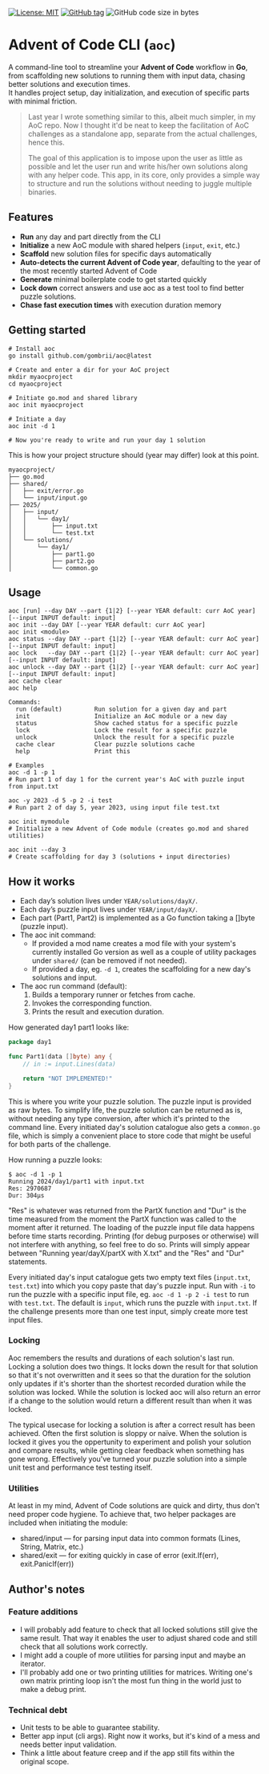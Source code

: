 [![License: MIT](https://img.shields.io/badge/License-MIT-yellow.svg)](LICENSE)
[![GitHub tag](https://img.shields.io/github/v/tag/gombrii/aoc)](https://github.com/gombrii/aoc/tags)
![GitHub code size in bytes](https://img.shields.io/github/languages/code-size/gombrii/aoc)


# Advent of Code CLI (`aoc`)

A command-line tool to streamline your **Advent of Code** workflow in **Go**, from scaffolding new solutions to running them with input data, chasing better solutions and execution times.  
It handles project setup, day initialization, and execution of specific parts with minimal friction.
> Last year I wrote something similar to this, albeit much simpler, in my AoC repo. Now I thought it'd be neat to keep the facilitation of AoC challenges as a standalone app, separate from the actual challenges, hence this.
>
> The goal of this application is to impose upon the user as little as possible and let the user run and write his/her own solutions along with any helper code. This app, in its core, only provides a simple way to structure and run the solutions without needing to juggle multiple binaries.

## Features

- **Run** any day and part directly from the CLI
- **Initialize** a new AoC module with shared helpers (`input`, `exit`, etc.)
- **Scaffold** new solution files for specific days automatically
- **Auto-detects the current Advent of Code year**, defaulting to the year of the most recently started Advent of Code
- **Generate** minimal boilerplate code to get started quickly
- **Lock down** correct answers and use aoc as a test tool to find better puzzle solutions.
- **Chase fast execution times** with execution duration memory

## Getting started

```shell
# Install aoc
go install github.com/gombrii/aoc@latest

# Create and enter a dir for your AoC project
mkdir myaocproject
cd myaocproject

# Initiate go.mod and shared library
aoc init myaocproject

# Initiate a day
aoc init -d 1

# Now you're ready to write and run your day 1 solution
```

This is how your project structure should (year may differ) look at this point.

```
myaocproject/
├── go.mod
├── shared/
│   ├── exit/error.go
│   └── input/input.go
├── 2025/
│   ├── input/
│   │   └── day1/
│   │       ├── input.txt
│   │       └── test.txt
│   └── solutions/
│       └── day1/
│           ├── part1.go
│           ├── part2.go
│           └── common.go
```
## Usage
```
aoc [run] --day DAY --part {1|2} [--year YEAR default: curr AoC year] [--input INPUT default: input]
aoc init --day DAY [--year YEAR default: curr AoC year]
aoc init <module>
aoc status --day DAY --part {1|2} [--year YEAR default: curr AoC year] [--input INPUT default: input]
aoc lock   --day DAY --part {1|2} [--year YEAR default: curr AoC year] [--input INPUT default: input]
aoc unlock --day DAY --part {1|2} [--year YEAR default: curr AoC year] [--input INPUT default: input]
aoc cache clear
aoc help

Commands:
  run (default)         Run solution for a given day and part
  init                  Initialize an AoC module or a new day
  status                Show cached status for a specific puzzle
  lock                  Lock the result for a specific puzzle
  unlock                Unlock the result for a specific puzzle
  cache clear           Clear puzzle solutions cache
  help                  Print this
```

```shell
# Examples
aoc -d 1 -p 1
# Run part 1 of day 1 for the current year's AoC with puzzle input from input.txt

aoc -y 2023 -d 5 -p 2 -i test
# Run part 2 of day 5, year 2023, using input file test.txt

aoc init mymodule
# Initialize a new Advent of Code module (creates go.mod and shared utilities)

aoc init --day 3
# Create scaffolding for day 3 (solutions + input directories)
```

## How it works
- Each day’s solution lives under `YEAR/solutions/dayX/`.
- Each day’s puzzle input lives under `YEAR/input/dayX/`.
- Each part (Part1, Part2) is implemented as a Go function taking a []byte (puzzle input).
- The aoc init command:
    - If provided a mod name creates a mod file with your system's currently installed Go version as well as a couple of utility packages under `shared/` (can be removed if not needed).
    - If provided a day, eg. `-d 1`, creates the scaffolding for a new day's solutions and input.
- The aoc run command (default):
    1. Builds a temporary runner or fetches from cache.
    1. Invokes the corresponding function.
    1. Prints the result and execution duration.

How generated day1 part1 looks like:

```go
package day1

func Part1(data []byte) any {
	// in := input.Lines(data)

	return "NOT IMPLEMENTED!"
}
```

This is where you write your puzzle solution. The puzzle input is provided as raw bytes. To simplify life, the puzzle solution can be returned as is, without needing any type conversion, after which it's printed to the command line. Every initiated day's solution catalogue also gets a `common.go` file, which is simply a convenient place to store code that might be useful for both parts of the challenge.

How running a puzzle looks:
```shell
$ aoc -d 1 -p 1
Running 2024/day1/part1 with input.txt
Res: 2970687
Dur: 304µs
```

"Res" is whatever was returned from the PartX function and "Dur" is the time measured from the moment the PartX function was called to the moment after it returned. The loading of the puzzle input file data happens before time starts recording. Printing (for debug purposes or otherwise) will not interfere with anything, so feel free to do so. Prints will simply appear between "Running year/dayX/partX with X.txt" and the "Res" and "Dur" statements.

Every initiated day's input catalogue gets two empty text files (`input.txt`, `test.txt`) into which you copy paste that day's puzzle input. Run with `-i` to run the puzzle with a specific input file, eg. `aoc -d 1 -p 2 -i test` to run with `test.txt`. The default is `input`, which runs the puzzle with `input.txt`. If the challenge presents more than one test input, simply create more test input files.

### Locking
Aoc remembers the results and durations of each solution's last run. Locking a solution does two things. It locks down the result for that solution so that it's not overwritten and it sees so that the duration for the solution only updates if it's shorter than the shortest recorded duration while the solution was locked. While the solution is locked aoc will also return an error if a change to the solution would return a different result than when it was locked.

The typical usecase for locking a solution is after a correct result has been achieved. Often the first solution is sloppy or naïve. When the solution is locked it gives you the oppertunity to experiment and polish your solution and compare results, while getting clear feedback when something has gone wrong. Effectively you've turned your puzzle solution into a simple unit test and performance test testing itself. 

### Utilities
At least in my mind, Advent of Code solutions are quick and dirty, thus don't need proper code hygiene. To achieve that, two helper packages are included when initiating the module:
- shared/input — for parsing input data into common formats (Lines, String, Matrix, etc.)
- shared/exit — for exiting quickly in case of error (exit.If(err), exit.PanicIf(err))

## Author's notes
### Feature additions
- I will probably add feature to check that all locked solutions still give the same result. That way it enables the user to adjust shared code and still check that all solutions work correctly.
- I might add a couple of more utilities for parsing input and maybe an iterator.
- I'll probably add one or two printing utilities for matrices. Writing one's own matrix printing loop isn't the most fun thing in the world just to make a debug print.
### Technical debt
- Unit tests to be able to guarantee stability.
- Better app input (cli args). Right now it works, but it's kind of a mess and needs better input validation.
- Think a little about feature creep and if the app still fits within the original scope.